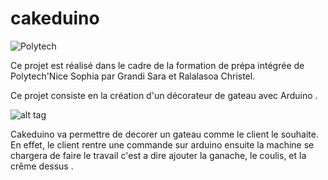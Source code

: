 # cakeduino
![Polytech](http://www.polytechnice.fr/jahia/jsp/jahia/templates/inc/img/polytech_nice-sophia.png)

Ce projet est réalisé dans le cadre de la formation de prépa intégrée de Polytech'Nice Sophia par Grandi Sara et Ralalasoa Christel.

Ce projet consiste en la création d'un décorateur de gateau avec Arduino .

![alt tag](http://static.750g.com/images/622-auto/72109981c2b3fa9906c8360dde603d3b/gateau-facon-tiramisu.jpg)

Cakeduino va permettre de decorer un gateau comme le client le souhaite. En effet, le client rentre une commande sur arduino ensuite la machine se chargera de faire le travail c'est a dire ajouter la ganache, le coulis, et la crême dessus .
